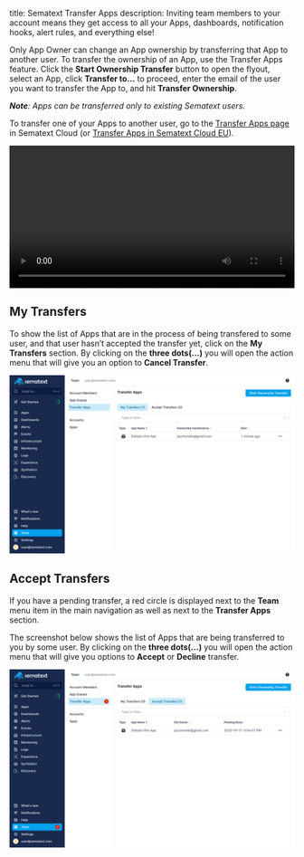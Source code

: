 title: Sematext Transfer Apps
description: Inviting team members to your account means they get access to all your Apps, dashboards, notification hooks, alert rules, and everything else!

Only App Owner can change an App ownership by transferring that App to another user. To transfer the 
ownership of an App, use the Transfer Apps feature. Click the **Start Ownership Transfer** 
button to open the flyout, select an App, click **Transfer to...** to proceed, enter the email of the
user you want to transfer the App to, and hit **Transfer Ownership**.

*__Note__: Apps can be transferred only to existing Sematext users.*

To transfer one of your Apps to another user, go to the 
[Transfer Apps page](https://apps.sematext.com/ui/team/transfer-apps) in Sematext Cloud (or [Transfer Apps in Sematext Cloud EU](https://apps.eu.sematext.com/ui/team/transfer-apps)).

<video style="display:block; width:100%; height:auto;" controls autoplay loop>
  <source src="https://cdn.sematext.com/videos/transfer-apps.mp4" type="video/mp4" />
</video>

## My Transfers

To show the list of Apps that are in the process of being transfered to some user, and that user hasn’t accepted the transfer yet, click on the **My Transfers** section. 
By clicking on the **three dots(...)** you will open the action menu that will give you an option to **Cancel Transfer**.

![My Transfers](../images/team/my_transfers.png)

## Accept Transfers

If you have a pending transfer, a red circle is displayed next to the **Team** menu item in the main navigation 
as well as next to the **Transfer Apps** section. 

The screenshot below shows the list of Apps that are being transferred to you by some user. By clicking on the **three dots(...)** you will open the action menu that will give you options to **Accept** or **Decline** transfer.

![Accept Transfers](../images/team/accept_transfers.png)

